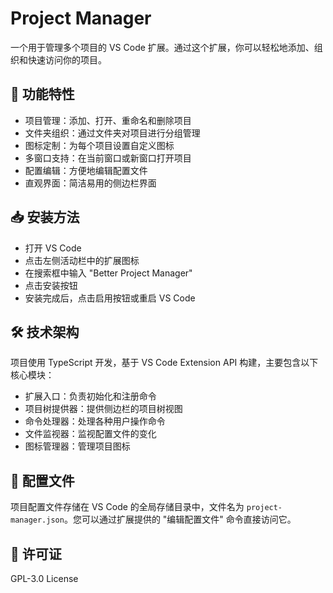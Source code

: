 # Project Manager

一个用于管理多个项目的 VS Code 扩展。通过这个扩展，你可以轻松地添加、组织和快速访问你的项目。

## 🚀 功能特性

- 项目管理：添加、打开、重命名和删除项目
- 文件夹组织：通过文件夹对项目进行分组管理
- 图标定制：为每个项目设置自定义图标
- 多窗口支持：在当前窗口或新窗口打开项目
- 配置编辑：方便地编辑配置文件
- 直观界面：简洁易用的侧边栏界面

## 📥 安装方法

- 打开 VS Code
- 点击左侧活动栏中的扩展图标
- 在搜索框中输入 "Better Project Manager"
- 点击安装按钮
- 安装完成后，点击启用按钮或重启 VS Code

## 🛠️ 技术架构

项目使用 TypeScript 开发，基于 VS Code Extension API 构建，主要包含以下核心模块：

- 扩展入口：负责初始化和注册命令
- 项目树提供器：提供侧边栏的项目树视图
- 命令处理器：处理各种用户操作命令
- 文件监视器：监视配置文件的变化  
- 图标管理器：管理项目图标

## 📝 配置文件

项目配置文件存储在 VS Code 的全局存储目录中，文件名为 `project-manager.json`。您可以通过扩展提供的 "编辑配置文件" 命令直接访问它。

## 📄 许可证

GPL-3.0 License